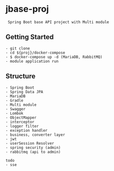 # jbase-proj

```
 Spring Boot base API project with Multi module
```

## Getting Started

```
- git clone
- cd ${proj}/docker-compose
- $ docker-compose up -d (MariaDB, RabbitMQ)
- module application run
```


## Structure

```
- Spring Boot
- Spring Data JPA
- MariaDB
- Gradle
- Multi module
- Swagger
- Lombok
- ObjectMapper
- interceptor
- logger filter
- exception handler
- business, converter layer
- jwt
- userSession Resolver
- spring security (admin)
- rabbitmq (api to admin)

todo
- sse 
```









